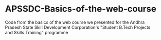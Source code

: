 # APSSDC-Basics-of-the-web-course
Code from the basics of the web course we presented for the Andhra Pradesh State Skill Development Corporation's "Student B.Tech Projects and Skills Training" programme
